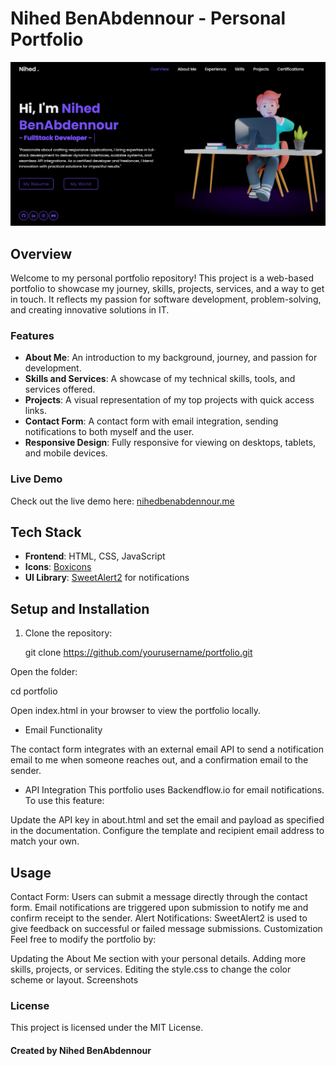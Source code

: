# Nihed BenAbdennour - Personal Portfolio

![Portfolio Screenshot](images/overview.png)

## Overview

Welcome to my personal portfolio repository! This project is a web-based portfolio to showcase my journey, skills, projects, services, and a way to get in touch. It reflects my passion for software development, problem-solving, and creating innovative solutions in IT.

### Features
- **About Me**: An introduction to my background, journey, and passion for development.
- **Skills and Services**: A showcase of my technical skills, tools, and services offered.
- **Projects**: A visual representation of my top projects with quick access links.
- **Contact Form**: A contact form with email integration, sending notifications to both myself and the user.
- **Responsive Design**: Fully responsive for viewing on desktops, tablets, and mobile devices.

### Live Demo
Check out the live demo here: [nihedbenabdennour.me](#)

## Tech Stack
- **Frontend**: HTML, CSS, JavaScript
- **Icons**: [Boxicons](https://boxicons.com/)
- **UI Library**: [SweetAlert2](https://sweetalert2.github.io/) for notifications

## Setup and Installation

1. Clone the repository:

   git clone https://github.com/yourusername/portfolio.git

Open the folder:

cd portfolio

Open index.html in your browser to view the portfolio locally.

* Email Functionality

The contact form integrates with an external email API to send a notification email to me when someone reaches out, and a confirmation email to the sender.

* API Integration
This portfolio uses Backendflow.io for email notifications. To use this feature:

Update the API key in about.html and set the email and payload as specified in the documentation.
Configure the template and recipient email address to match your own.

## Usage
Contact Form: Users can submit a message directly through the contact form. Email notifications are triggered upon submission to notify me and confirm receipt to the sender.
Alert Notifications: SweetAlert2 is used to give feedback on successful or failed message submissions.
Customization
Feel free to modify the portfolio by:

Updating the About Me section with your personal details.
Adding more skills, projects, or services.
Editing the style.css to change the color scheme or layout.
Screenshots

### License
This project is licensed under the MIT License.

#### Created by Nihed BenAbdennour